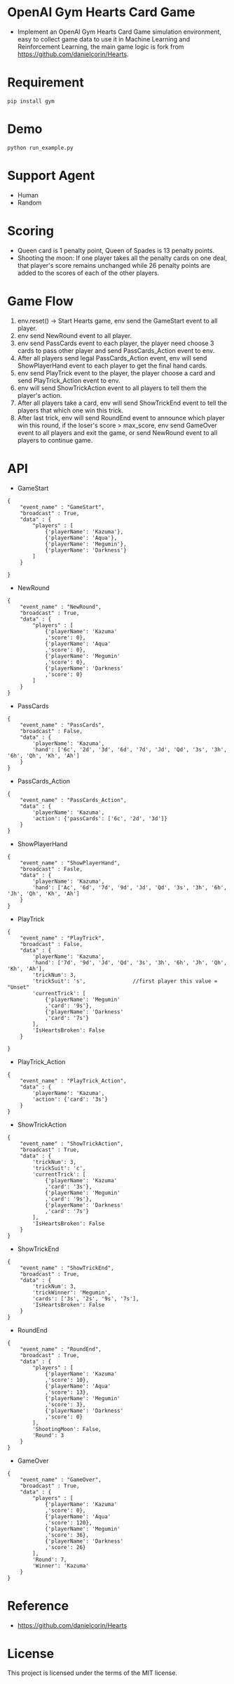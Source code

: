 # OpenAI Gym Hearts Card Game
* Implement an OpenAI Gym Hearts Card Game simulation environment, easy to collect game data to use it in Machine Learning and Reinforcement Learning, the main game logic is fork from https://github.com/danielcorin/Hearts.

# Requirement
```
pip install gym
```

# Demo
```
python run_example.py
```

# Support Agent
* Human
* Random 

# Scoring
* Queen card is 1 penalty point, Queen of Spades is 13 penalty points.
* Shooting the moon: If one player takes all the penalty cards on one deal, that player's score remains unchanged while 26 penalty points are added to the scores of each of the other players.

# Game Flow
1.	env.reset() -> Start Hearts game, env send the GameStart event to all player.
2.	env send NewRound event to all player.
3.	env send PassCards event to each player, the player need choose 3 cards to pass other player and send PassCards_Action event to env.
4.	After all players send legal PassCards_Action event, env will send ShowPlayerHand event to each player to get the final hand cards.
5.  env send PlayTrick event to the player, the player choose a card and send PlayTrick_Action event to env.
6.  env will send ShowTrickAction event to all players to tell them the player's action.
7.  After all players take a card, env will send ShowTrickEnd event to tell the players that which one win this trick.
8.  After last trick, env will send RoundEnd event to announce which player win this round, if the loser's score > max_score, env send GameOver event to all players and exit the game, or send NewRound event to all players to continue game.

# API
* GameStart
```
{
    "event_name" : "GameStart",
    "broadcast" : True,
    "data" : {
        "players" : [
            {'playerName': 'Kazuma'},
            {'playerName': 'Aqua'},
            {'playerName': 'Megumin'},
            {'playerName': 'Darkness'}
        ]
    }

}
```

* NewRound
```
{
    "event_name" : "NewRound",
    "broadcast" : True,
    "data" : {
        "players" : [
            {'playerName': 'Kazuma'
            ,'score': 0},
            {'playerName': 'Aqua'
            ,'score': 0},
            {'playerName': 'Megumin'
            ,'score': 0},
            {'playerName': 'Darkness'
            ,'score': 0}
        ]
    }
}
```

* PassCards
```
{
    "event_name" : "PassCards",
    "broadcast" : False,
    "data" : {
        'playerName': 'Kazuma', 
        'hand': ['6c', '2d', '3d', '6d', '7d', 'Jd', 'Qd', '3s', '3h', '6h', 'Qh', 'Kh', 'Ah']
    }
}
```

* PassCards_Action
```
{
    "event_name" : "PassCards_Action",
    "data" : {
        'playerName': 'Kazuma', 
        'action': {'passCards': ['6c', '2d', '3d']}
    }
}
```

* ShowPlayerHand
```
{
    "event_name" : "ShowPlayerHand",
    "broadcast" : Fasle,
    "data" : {
        'playerName': 'Kazuma', 
        'hand': ['Ac', '6d', '7d', '9d', 'Jd', 'Qd', '3s', '3h', '6h', 'Jh', 'Qh', 'Kh', 'Ah']
    }
}
```

* PlayTrick
```
{
    "event_name" : "PlayTrick",
    "broadcast" : False,
    "data" : {
        'playerName': 'Kazuma', 
        'hand': ['7d', '9d', 'Jd', 'Qd', '3s', '3h', '6h', 'Jh', 'Qh', 'Kh', 'Ah'],
        'trickNum': 3,
        'trickSuit': 's',               //first player this value = "Unset"
        'currentTrick': [
            {'playerName': 'Megumin'
            ,'card': '9s'},
            {'playerName': 'Darkness'
            ,'card': '7s'}
		],
		'IsHeartsBroken': False
    }

}
```

* PlayTrick_Action
```
{
    "event_name" : "PlayTrick_Action",
    "data" : {
        'playerName': 'Kazuma', 
        'action': {'card': '3s'}
    }
}
```

* ShowTrickAction
```
{
    "event_name" : "ShowTrickAction",
    "broadcast" : True,
    "data" : {
        'trickNum': 3,
        'trickSuit': 'c',
        'currentTrick': [
            {'playerName': 'Kazuma'
            ,'card': '3s'},
            {'playerName': 'Megumin'
            ,'card': '9s'},
            {'playerName': 'Darkness'
            ,'card': '7s'}
		],
        'IsHeartsBroken': False
    }
}
```

* ShowTrickEnd
```
{
    "event_name" : "ShowTrickEnd",
    "broadcast" : True,
    "data" : {
        'trickNum': 3,
        'trickWinner': 'Megumin',
        'cards': ['3s', '2s', '9s', '7s'],
		'IsHeartsBroken': False
    }
}
```

* RoundEnd
```
{
    "event_name" : "RoundEnd",
    "broadcast" : True,
    "data" : {
        "players" : [
            {'playerName': 'Kazuma'
            ,'score': 10},
            {'playerName': 'Aqua'
            ,'score': 13},
            {'playerName': 'Megumin'
            ,'score': 3},
            {'playerName': 'Darkness'
            ,'score': 0}
        ],
		'ShootingMoon': False,
        'Round': 3
    }
}
```

* GameOver
```
{
    "event_name" : "GameOver",
    "broadcast" : True,
    "data" : {
        "players" : [
            {'playerName': 'Kazuma'
            ,'score': 0},
            {'playerName': 'Aqua'
            ,'score': 120},
            {'playerName': 'Megumin'
            ,'score': 36},
            {'playerName': 'Darkness'
            ,'score': 26}
        ],
        'Round': 7,
        'Winner': 'Kazuma'
    }
}
```

# Reference
* https://github.com/danielcorin/Hearts

# License
This project is licensed under the terms of the MIT license.